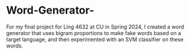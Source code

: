 # Word-Generator-
For my final project for Ling 4632 at CU in Spring 2024, I created a word generator that uses bigram proportions to make fake words based on a target language, and then experimented with an SVM classifier on these words.
